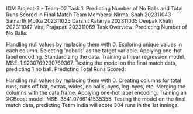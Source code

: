 IDM Project-3 - Team-02
Task 1: Predicting Number of No Balls and Total Runs Scored in Final Match
Team Members:
Nirmal Shah 202311043
Samarth Motka 202311023
Darshit Kalariya 202311035
Deepak Khatri 202311042
Viraj Prajapati 202311069
Task Overview:
Predicting Number of No Balls:

Handling null values by replacing them with 0.
Exploring unique values in each column.
Selecting 'noballs' as the target variable.
Applying one-hot label encoding.
Standardizing the data.
Training a linear regression model.
MSE: 1.9230769230769367.
Testing the model on the final match data, predicting 1 no ball.
Predicting Total Runs Scored:

Handling null values by replacing them with 0.
Creating columns for total runs, runs off bat, extras, wides, no balls, byes, leg-byes, etc.
Merging the columns with the data frame.
Applying one-hot label encoding.
Training an XGBoost model.
MSE: 3541.0766141535355.
Testing the model on the final match data, predicting Team India will score 304 runs in the 1st innings.
